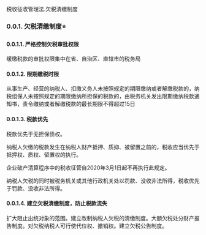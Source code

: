 税收征收管理法.欠税清缴制度

### 0.0.1. 欠税清缴制度:star: 

#### 0.0.1.1. 严格控制欠税审批权限

缓缴税款的审批权限集中在省、自治区、直辖市的税务局

#### 0.0.1.2. 限期缴税时限

从事生产、经营的纳税人、扣缴义务人未按照规定的期限缴纳或者解缴税款的，纳税组保人未按照规定的期限缴纳所担保的税款的，由税务机关发出限期缴纳税款通知书，责令缴纳或者解缴税款的最长期限不得超过15日

#### 0.0.1.3. 税款优先

税款优先于无担保债权。

纳税人欠缴的税款发生在纳税人财产抵押、质抑、被留置之前的，税收应当优先于抵押权、质权、留置权的执行。

企业破产清算程序中的税收征管自2020年3月1日起不再执行此规定。

纳税人欠税的同时被税务机关或其他行政机关处以罚款、没收非法所得，税收优先于罚款、没收非法所得。

#### 0.0.1.4. 建立欠税清缴制度，防止税款流失

扩大阻止出统对象的范围。建立改制纳税人欠税的清缴制度。大额欠税处分财产报告制度。对欠税纳税人可行使代位权、撤销权。建立欠税公告制度。
